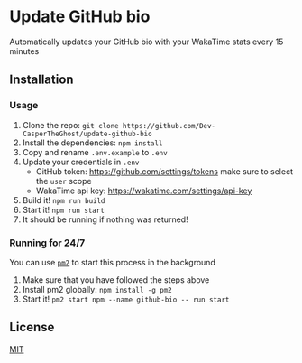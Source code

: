 # Update GitHub bio

Automatically updates your GitHub bio with your WakaTime stats every 15 minutes

## Installation

### Usage

1. Clone the repo: `git clone https://github.com/Dev-CasperTheGhost/update-github-bio`
2. Install the dependencies: `npm install`
3. Copy and rename `.env.example` to `.env`
4. Update your credentials in `.env`
   - GitHub token: <https://github.com/settings/tokens> make sure to select the `user` scope
   - WakaTime api key: <https://wakatime.com/settings/api-key>
5. Build it! `npm run build`
6. Start it! `npm run start`
7. It should be running if nothing was returned!

### Running for 24/7

You can use [`pm2`](https://www.npmjs.com/package/pm2) to start this process in the background

1. Make sure that you have followed the steps above
2. Install pm2 globally: `npm install -g pm2`
3. Start it! `pm2 start npm --name github-bio -- run start`

## License

[MIT](./LICENSE)
